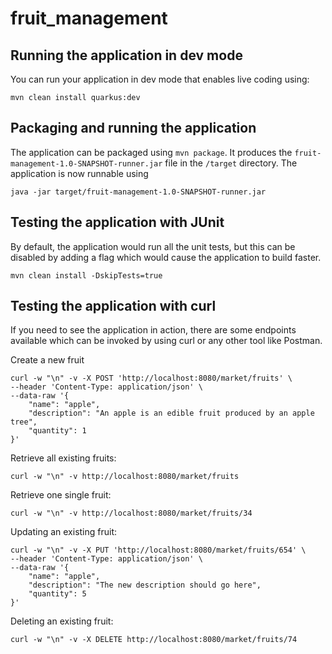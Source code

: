 # fruit_management
## Running the application in dev mode

You can run your application in dev mode that enables live coding using:
```
mvn clean install quarkus:dev
```

## Packaging and running the application

The application can be packaged using `mvn package`.
It produces the `fruit-management-1.0-SNAPSHOT-runner.jar` file in the `/target` directory.
The application is now runnable using
``` 
java -jar target/fruit-management-1.0-SNAPSHOT-runner.jar
```
## Testing the application with JUnit

By default, the application would run all the unit tests, but this can be disabled by adding a flag which would cause the
application to build faster.
``` 
mvn clean install -DskipTests=true
```

## Testing the application with curl

If you need to see the application in action, there are some endpoints available which can be invoked by using curl
or any other tool like Postman.

Create a new fruit
```
curl -w "\n" -v -X POST 'http://localhost:8080/market/fruits' \
--header 'Content-Type: application/json' \
--data-raw '{
    "name": "apple",
    "description": "An apple is an edible fruit produced by an apple tree",
    "quantity": 1
}'
```
Retrieve all existing fruits:
```
curl -w "\n" -v http://localhost:8080/market/fruits
```
Retrieve one single fruit:
```
curl -w "\n" -v http://localhost:8080/market/fruits/34
```
Updating an existing fruit:
```
curl -w "\n" -v -X PUT 'http://localhost:8080/market/fruits/654' \
--header 'Content-Type: application/json' \
--data-raw '{
    "name": "apple",
    "description": "The new description should go here",
    "quantity": 5
}'
```
Deleting an existing fruit:
```
curl -w "\n" -v -X DELETE http://localhost:8080/market/fruits/74
```

